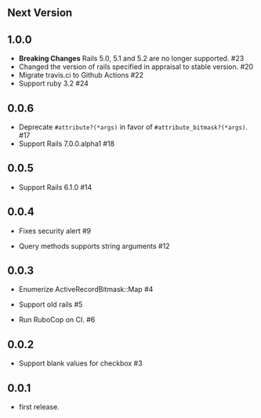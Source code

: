## Next Version

## 1.0.0

* **Breaking Changes** Rails 5.0, 5.1 and 5.2 are no longer supported. #23
* Changed the version of rails specified in appraisal to stable version. #20
* Migrate travis.ci to Github Actions #22
* Support ruby 3.2 #24

## 0.0.6

* Deprecate `#attribute?(*args)` in favor of `#attribute_bitmask?(*args)`. #17
* Support Rails 7.0.0.alpha1 #18

## 0.0.5

* Support Rails 6.1.0 #14

## 0.0.4

* Fixes security alert #9

* Query methods supports string arguments #12

## 0.0.3

* Enumerize ActiveRecordBitmask::Map #4

* Support old rails #5

* Run RuboCop on CI. #6

## 0.0.2

* Support blank values for checkbox #3

## 0.0.1

* first release.
